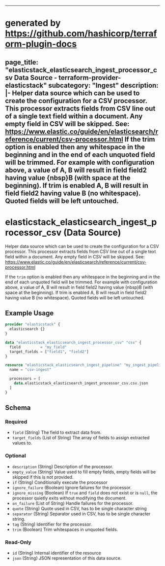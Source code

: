 
---
# generated by https://github.com/hashicorp/terraform-plugin-docs
page_title: "elasticstack_elasticsearch_ingest_processor_csv Data Source - terraform-provider-elasticstack"
subcategory: "Ingest"
description: |-
  Helper data source which can be used to create the configuration for a CSV processor. This processor extracts fields from CSV line out of a single text field within a document. Any empty field in CSV will be skipped. See: https://www.elastic.co/guide/en/elasticsearch/reference/current/csv-processor.html
  If the trim option is enabled then any whitespace in the beginning and in the end of each unquoted field will be trimmed. For example with configuration above, a value of A, B will result in field field2 having value {nbsp}B (with space at the beginning). If trim is enabled A, B will result in field field2 having value B (no whitespace). Quoted fields will be left untouched.
---

# elasticstack_elasticsearch_ingest_processor_csv (Data Source)

Helper data source which can be used to create the configuration for a CSV processor. This processor extracts fields from CSV line out of a single text field within a document. Any empty field in CSV will be skipped. See: https://www.elastic.co/guide/en/elasticsearch/reference/current/csv-processor.html

If the `trim` option is enabled then any whitespace in the beginning and in the end of each unquoted field will be trimmed. For example with configuration above, a value of A, B will result in field field2 having value {nbsp}B (with space at the beginning). If trim is enabled A, B will result in field field2 having value B (no whitespace). Quoted fields will be left untouched.

## Example Usage

```terraform
provider "elasticstack" {
  elasticsearch {}
}

data "elasticstack_elasticsearch_ingest_processor_csv" "csv" {
  field         = "my_field"
  target_fields = ["field1", "field2"]
}

resource "elasticstack_elasticsearch_ingest_pipeline" "my_ingest_pipeline" {
  name = "csv-ingest"

  processors = [
    data.elasticstack_elasticsearch_ingest_processor_csv.csv.json
  ]
}
```

<!-- schema generated by tfplugindocs -->
## Schema

### Required

- `field` (String) The field to extract data from.
- `target_fields` (List of String) The array of fields to assign extracted values to.

### Optional

- `description` (String) Description of the processor.
- `empty_value` (String) Value used to fill empty fields, empty fields will be skipped if this is not provided.
- `if` (String) Conditionally execute the processor
- `ignore_failure` (Boolean) Ignore failures for the processor.
- `ignore_missing` (Boolean) If `true` and `field` does not exist or is `null`, the processor quietly exits without modifying the document.
- `on_failure` (List of String) Handle failures for the processor.
- `quote` (String) Quote used in CSV, has to be single character string
- `separator` (String) Separator used in CSV, has to be single character string.
- `tag` (String) Identifier for the processor.
- `trim` (Boolean) Trim whitespaces in unquoted fields.

### Read-Only

- `id` (String) Internal identifier of the resource
- `json` (String) JSON representation of this data source.
